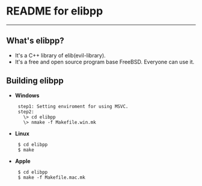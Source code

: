 # **README for elibpp**
***


## **What's elibpp?**
 * It's a C++ library of elib(evil-library).
 * It's a free and open source program base FreeBSD. Everyone can use it.



## **Building elibpp**
 * **Windows**

        step1: Setting enviroment for using MSVC.
        step2:
          \> cd elibpp
          \> nmake -f Makefile.win.mk

 * **Linux**

        $ cd elibpp
        $ make

 * **Apple**

        $ cd elibpp
        $ make -f Makefile.mac.mk
